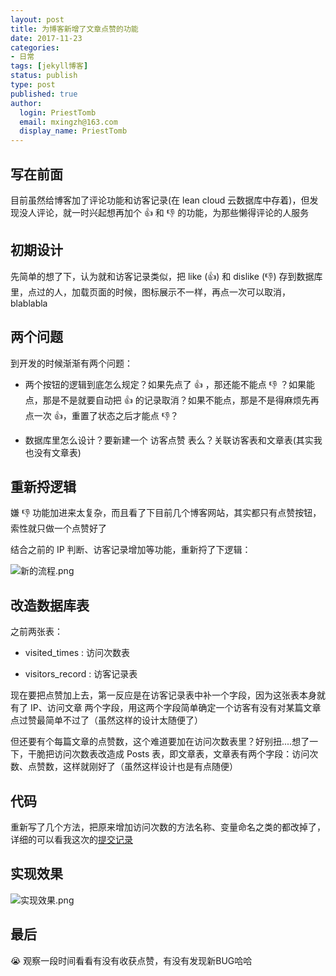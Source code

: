 ```yaml
---
layout: post
title: 为博客新增了文章点赞的功能
date: 2017-11-23
categories:
- 日常
tags: [jekyll博客]
status: publish
type: post
published: true
author:
  login: PriestTomb
  email: mxingzh@163.com
  display_name: PriestTomb
---
```


## 写在前面

目前虽然给博客加了评论功能和访客记录(在 lean cloud 云数据库中存着)，但发现没人评论，就一时兴起想再加个 👍 和 👎 的功能，为那些懒得评论的人服务

## 初期设计

先简单的想了下，认为就和访客记录类似，把 like (👍) 和 dislike (👎) 存到数据库里，点过的人，加载页面的时候，图标展示不一样，再点一次可以取消，blablabla

## 两个问题

到开发的时候渐渐有两个问题：

* 两个按钮的逻辑到底怎么规定？如果先点了 👍 ，那还能不能点 👎 ？如果能点，那是不是就要自动把 👍 的记录取消？如果不能点，那是不是得麻烦先再点一次 👍，重置了状态之后才能点 👎？

* 数据库里怎么设计？要新建一个 访客点赞 表么？关联访客表和文章表(其实我也没有文章表)

## 重新捋逻辑

嫌 👎 功能加进来太复杂，而且看了下目前几个博客网站，其实都只有点赞按钮，索性就只做一个点赞好了

结合之前的 IP 判断、访客记录增加等功能，重新捋了下逻辑：

![新的流程.png](https://i.loli.net/2018/11/07/5be2f13173f78.png)

## 改造数据库表

之前两张表：

* visited_times : 访问次数表

* visitors_record : 访客记录表

现在要把点赞加上去，第一反应是在访客记录表中补一个字段，因为这张表本身就有了 IP、访问文章 两个字段，用这两个字段简单确定一个访客有没有对某篇文章点过赞最简单不过了（虽然这样的设计太随便了）

但还要有个每篇文章的点赞数，这个难道要加在访问次数表里？好别扭....想了一下，干脆把访问次数表改造成 Posts 表，即文章表，文章表有两个字段：访问次数、点赞数，这样就刚好了（虽然这样设计也是有点随便）

## 代码

重新写了几个方法，把原来增加访问次数的方法名称、变量命名之类的都改掉了，详细的可以看我这次的[提交记录](https://github.com/PriestTomb/PriestTomb.github.io/commit/dca29503381454eab800754857fbb2194f1287b8)

## 实现效果

![实现效果.png](https://i.loli.net/2018/11/07/5be2f131014f8.png)

## 最后

😭 观察一段时间看看有没有收获点赞，有没有发现新BUG哈哈
